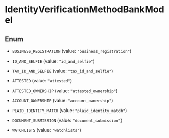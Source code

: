 

# IdentityVerificationMethodBankModel

## Enum


* `BUSINESS_REGISTRATION` (value: `"business_registration"`)

* `ID_AND_SELFIE` (value: `"id_and_selfie"`)

* `TAX_ID_AND_SELFIE` (value: `"tax_id_and_selfie"`)

* `ATTESTED` (value: `"attested"`)

* `ATTESTED_OWNERSHIP` (value: `"attested_ownership"`)

* `ACCOUNT_OWNERSHIP` (value: `"account_ownership"`)

* `PLAID_IDENTITY_MATCH` (value: `"plaid_identity_match"`)

* `DOCUMENT_SUBMISSION` (value: `"document_submission"`)

* `WATCHLISTS` (value: `"watchlists"`)



